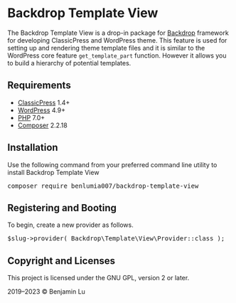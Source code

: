 # Backdrop Template View
The Backdrop Template View is a drop-in package for [Backdrop](https://github.com/benlumia007/backdrop) framework for developing ClassicPress and WordPress theme. This feature is used for setting up and rendering theme template files and it is similar to the WordPress core feature `get_template_part` function. However it allows you to build a hierarchy of potential templates.

## Requirements
* [ClassicPress](https://www.classicpress.net) 1.4+
* [WordPress](https://wordpress.org) 4.9+
* [PHP](https://www.php.net/releases/7_0_33.php) 7.0+
* [Composer](https://getcomposer.org) 2.2.18

## Installation
Use the following command from your preferred command line utility to install Backdrop Template View
<pre>
composer require benlumia007/backdrop-template-view
</pre>

## Registering and Booting
To begin, create a new provider as follows.
<pre>
$slug->provider( Backdrop\Template\View\Provider::class );
</pre>

## Copyright and Licenses
This project is licensed under the GNU GPL, version 2 or later.

2019–2023 © Benjamin Lu